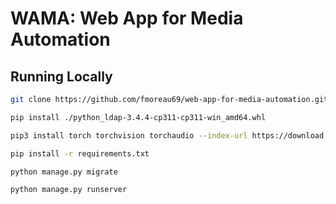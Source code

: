 # WAMA: Web App for Media Automation

## Running Locally

```bash
git clone https://github.com/fmoreau69/web-app-for-media-automation.git
```

```bash
pip install ./python_ldap-3.4.4-cp311-cp311-win_amd64.whl
```

```bash
pip3 install torch torchvision torchaudio --index-url https://download.pytorch.org/whl/cu128
```

```bash
pip install -r requirements.txt
```

```bash
python manage.py migrate
```

```bash
python manage.py runserver
```
